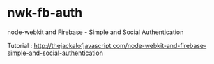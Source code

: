 nwk-fb-auth
===========

node-webkit and Firebase - Simple and Social Authentication

Tutorial : http://thejackalofjavascript.com/node-webkit-and-firebase-simple-and-social-authentication

